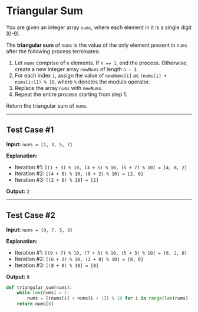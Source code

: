 
# Triangular Sum

You are given an integer array `nums`, where each element in it is a single digit (0-9).

The **triangular sum** of `nums` is the value of the only element present in `nums` after the following process terminates:

1. Let `nums` comprise of `n` elements. If `n == 1`, end the process. Otherwise, create a new integer array `newNums` of length `n - 1`.
2. For each index `i`, assign the value of `newNums[i]` as `(nums[i] + nums[i+1]) % 10`, where `%` denotes the modulo operator.
3. Replace the array `nums` with `newNums`.
4. Repeat the entire process starting from step 1.

Return the triangular sum of `nums`.

---

## Test Case #1

**Input:** `nums = [1, 3, 5, 7]`

**Explanation:**

- Iteration #1: `[(1 + 3) % 10, (3 + 5) % 10, (5 + 7) % 10] = [4, 8, 2]`
- Iteration #2: `[(4 + 8) % 10, (8 + 2) % 10] = [2, 0]`
- Iteration #3: `[(2 + 0) % 10] = [2]`

**Output:** `2`

---

## Test Case #2

**Input:** `nums = [9, 7, 5, 3]`

**Explanation:**

- Iteration #1: `[(9 + 7) % 10, (7 + 5) % 10, (5 + 3) % 10] = [6, 2, 8]`
- Iteration #2: `[(6 + 2) % 10, (2 + 8) % 10] = [8, 0]`
- Iteration #3: `[(8 + 0) % 10] = [8]`

**Output:** `8`

```python
def triangular_sum(nums):
    while len(nums) > 1:
        nums = [(nums[i] + nums[i + 1]) % 10 for i in range(len(nums) - 1)]
    return nums[0]

